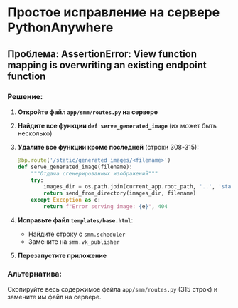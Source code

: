 # Простое исправление на сервере PythonAnywhere

## Проблема: AssertionError: View function mapping is overwriting an existing endpoint function

### Решение:

1. **Откройте файл `app/smm/routes.py` на сервере**

2. **Найдите все функции `def serve_generated_image`** (их может быть несколько)

3. **Удалите все функции кроме последней** (строки 308-315):
   ```python
   @bp.route('/static/generated_images/<filename>')
   def serve_generated_image(filename):
       """Отдача сгенерированных изображений"""
       try:
           images_dir = os.path.join(current_app.root_path, '..', 'static', 'generated_images')
           return send_from_directory(images_dir, filename)
       except Exception as e:
           return f"Error serving image: {e}", 404
   ```

4. **Исправьте файл `templates/base.html`**:
   - Найдите строку с `smm.scheduler`
   - Замените на `smm.vk_publisher`

5. **Перезапустите приложение**

### Альтернатива:
Скопируйте весь содержимое файла `app/smm/routes.py` (315 строк) и замените им файл на сервере.
